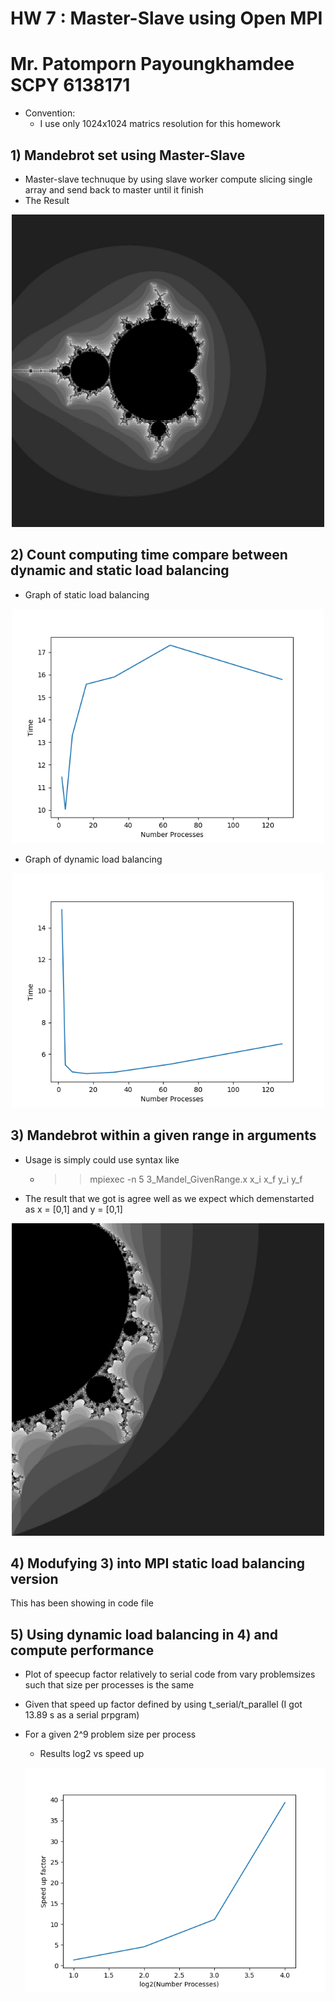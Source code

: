 # HW 7 : Master-Slave using Open MPI
# Mr. Patomporn Payoungkhamdee SCPY 6138171

* Convention:
	* I use only 1024x1024 matrics resolution for this homework

## 1) Mandebrot set using Master-Slave
* Master-slave technuque by using slave worker compute slicing single array and send back to master until it finish
* The Result

<p align="center">
<img src="1_mandel_result.jpg" width="500px" >
</p>

## 2) Count computing time compare between dynamic and static load balancing

* Graph of static load balancing

<p align="center">
<img src="2_static.png" width="500px" >
</p>

* Graph of dynamic load balancing

<p align="center">
<img src="2_dynamic.png" width="500px" >
</p>

## 3) Mandebrot within a given range in arguments
* Usage is simply could use syntax like
	* >> mpiexec -n 5 3_Mandel_GivenRange.x x_i x_f y_i y_f
* The result that we got is agree well as we expect which demenstarted as x = [0,1] and y = [0,1]

<p align="center">
<img src="3_mandel_result.jpg" width="500px" >
</p>

## 4) Modufying 3) into MPI static load balancing version 
This has been showing in code file

## 5) Using dynamic load balancing in 4) and compute performance

* Plot of speecup factor relatively to serial code from vary problemsizes such that size per processes is the same
* Given that speed up factor defined by using t_serial/t_parallel (I got 13.89 s as a serial prpgram)
* For a given 2^9 problem size per process
	* Results log2 vs speed up
	
	<p align="center">
	<img src="5.png" width="500px" >
	</p>
